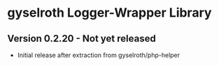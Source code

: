 gyselroth Logger-Wrapper Library
================================

Version 0.2.20 - Not yet released
---------------------------------
* Initial release after extraction from gyselroth/php-helper
